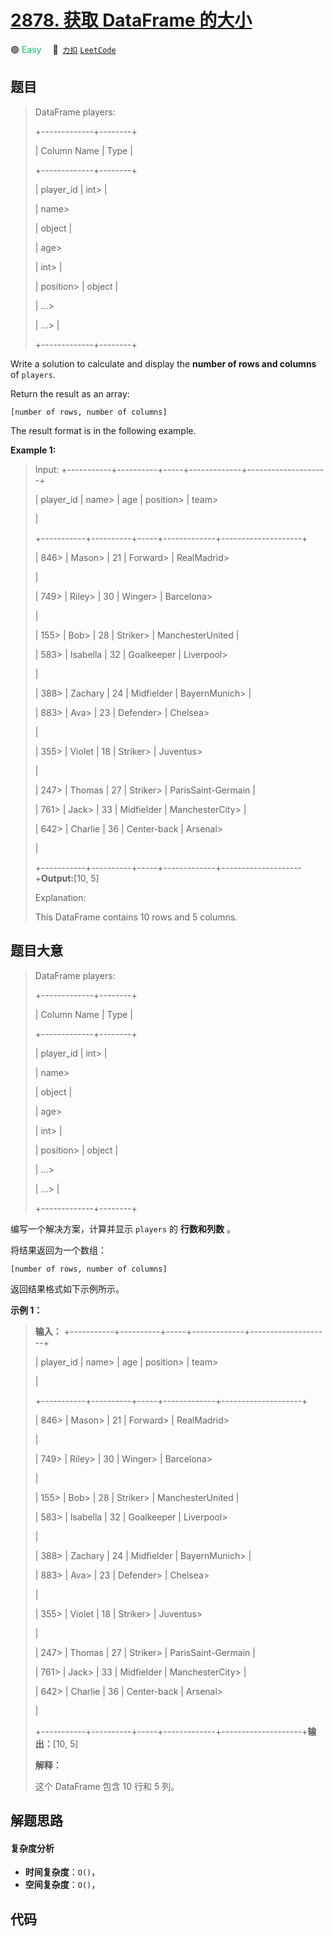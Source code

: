 # [2878. 获取 DataFrame 的大小](https://2xiao.github.io/leetcode-js/problem/2878.html)

🟢 <font color=#15bd66>Easy</font>&emsp; 🔗&ensp;[`力扣`](https://leetcode.cn/problems/get-the-size-of-a-dataframe) [`LeetCode`](https://leetcode.com/problems/get-the-size-of-a-dataframe)

## 题目


> 
> DataFrame players:
> 
> +-------------+--------+
> 
> | Column Name | Type   |
> 
> +-------------+--------+
> 
> | player_id   | int> 
> |
> 
> | name> 
> > 
> | object |
> 
> | age> 
> > 
>  | int> 
> |
> 
> | position> 
> | object |
> 
> | ...> 
> > 
>  | ...> 
> |
> 
> +-------------+--------+
> 
> 

Write a solution to calculate and display the **number of rows and columns**
of `players`.

Return the result as an array:

`[number of rows, number of columns]`

The result format is in the following example.



**Example 1:**

> Input: +-----------+----------+-----+-------------+--------------------+
> 
> | player_id | name> 
>  | age | position> 
> | team> 
> > 
> > 
>    |
> 
> +-----------+----------+-----+-------------+--------------------+
> 
> | 846> 
>    | Mason> 
> | 21  | Forward> 
>  | RealMadrid> 
> > 
>  |
> 
> | 749> 
>    | Riley> 
> | 30  | Winger> 
>   | Barcelona> 
> > 
>   |
> 
> | 155> 
>    | Bob> 
>   | 28  | Striker> 
>  | ManchesterUnited   |
> 
> | 583> 
>    | Isabella | 32  | Goalkeeper  | Liverpool> 
> > 
>   |
> 
> | 388> 
>    | Zachary  | 24  | Midfielder  | BayernMunich> 
>    |
> 
> | 883> 
>    | Ava> 
>   | 23  | Defender> 
> | Chelsea> 
> > 
> > 
> |
> 
> | 355> 
>    | Violet   | 18  | Striker> 
>  | Juventus> 
> > 
>    |
> 
> | 247> 
>    | Thomas   | 27  | Striker> 
>  | ParisSaint-Germain |
> 
> | 761> 
>    | Jack> 
>  | 33  | Midfielder  | ManchesterCity> 
>  |
> 
> | 642> 
>    | Charlie  | 36  | Center-back | Arsenal> 
> > 
> > 
> |
> 
> +-----------+----------+-----+-------------+--------------------+**Output:**[10, 5]
> 
> Explanation:
> 
> This DataFrame contains 10 rows and 5 columns.
> 
> 


## 题目大意


> 
> DataFrame players:
> 
> +-------------+--------+
> 
> | Column Name | Type   |
> 
> +-------------+--------+
> 
> | player_id   | int> 
> |
> 
> | name> 
> > 
> | object |
> 
> | age> 
> > 
>  | int> 
> |
> 
> | position> 
> | object |
> 
> | ...> 
> > 
>  | ...> 
> |
> 
> +-------------+--------+
> 
> 

编写一个解决方案，计算并显示 `players` 的 **行数和列数** 。

将结果返回为一个数组：

`[number of rows, number of columns]`

返回结果格式如下示例所示。



**示例 1：**

> 
> 
> 
> 
> 
> **输入：** +-----------+----------+-----+-------------+--------------------+
> 
> | player_id | name> 
>  | age | position> 
> | team> 
> > 
> > 
>    |
> 
> +-----------+----------+-----+-------------+--------------------+
> 
> | 846> 
>    | Mason> 
> | 21  | Forward> 
>  | RealMadrid> 
> > 
>  |
> 
> | 749> 
>    | Riley> 
> | 30  | Winger> 
>   | Barcelona> 
> > 
>   |
> 
> | 155> 
>    | Bob> 
>   | 28  | Striker> 
>  | ManchesterUnited   |
> 
> | 583> 
>    | Isabella | 32  | Goalkeeper  | Liverpool> 
> > 
>   |
> 
> | 388> 
>    | Zachary  | 24  | Midfielder  | BayernMunich> 
>    |
> 
> | 883> 
>    | Ava> 
>   | 23  | Defender> 
> | Chelsea> 
> > 
> > 
> |
> 
> | 355> 
>    | Violet   | 18  | Striker> 
>  | Juventus> 
> > 
>    |
> 
> | 247> 
>    | Thomas   | 27  | Striker> 
>  | ParisSaint-Germain |
> 
> | 761> 
>    | Jack> 
>  | 33  | Midfielder  | ManchesterCity> 
>  |
> 
> | 642> 
>    | Charlie  | 36  | Center-back | Arsenal> 
> > 
> > 
> |
> 
> +-----------+----------+-----+-------------+--------------------+**输出：**[10, 5]
> 
> **解释：**
> 
> 这个 DataFrame 包含 10 行和 5 列。
> 
> 


## 解题思路

#### 复杂度分析

- **时间复杂度**：`O()`，
- **空间复杂度**：`O()`，

## 代码

```javascript

```